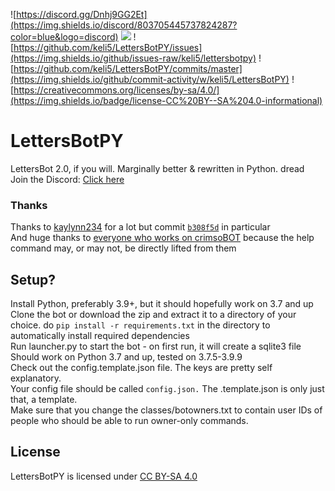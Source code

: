 ![https://discord.gg/Dnhj9GG2Et](https://img.shields.io/discord/803705445737824287?color=blue&logo=discord)
![](https://img.shields.io/github/languages/code-size/keli5/LettersBotPY?logo=github&logoColor=black)
![https://github.com/keli5/LettersBotPY/issues](https://img.shields.io/github/issues-raw/keli5/lettersbotpy)
![https://github.com/keli5/LettersBotPY/commits/master](https://img.shields.io/github/commit-activity/w/keli5/LettersBotPY)
![https://creativecommons.org/licenses/by-sa/4.0/](https://img.shields.io/badge/license-CC%20BY--SA%204.0-informational)

# LettersBotPY
LettersBot 2.0, if you will. Marginally better &amp; rewritten in Python. dread
<br>Join the Discord: [Click here](https://discord.gg/Dnhj9GG2Et)<br>

### Thanks
Thanks to [kaylynn234](https://github.com/kaylynn234) for a lot but commit [`b308f5d`](https://github.com/keli5/LettersBotPY/commit/b308f5d6e5cb8f60ce90a73788b06689c9610293) in particular  <br>
And huge thanks to [everyone who works on crimsoBOT](https://github.com/crimsobot/crimsoBOT/) because the help command may, or may not, be directly lifted from them

## Setup?
Install Python, preferably 3.9+, but it should hopefully work on 3.7 and up
Clone the bot or download the zip and extract it to a directory of your choice.
do `pip install -r requirements.txt` in the directory to automatically install required dependencies<br>
Run launcher.py to start the bot - on first run, it will create a sqlite3 file<br>
Should work on Python 3.7 and up, tested on 3.7.5-3.9.9<br>
Check out the config.template.json file. The keys are pretty self explanatory.<br>
Your config file should be called `config.json.` The .template.json is only just that, a template. <br>
Make sure that you change the classes/botowners.txt to contain user IDs of people who should be able to run owner-only commands.


## License
LettersBotPY is licensed under [CC BY-SA 4.0](https://creativecommons.org/licenses/by-sa/4.0/ " Atribution Share-Alike 4.0 license ")
